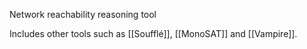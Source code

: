 Network reachability reasoning tool

Includes other tools such as [[Soufflé]], [[MonoSAT]] and [[Vampire]].